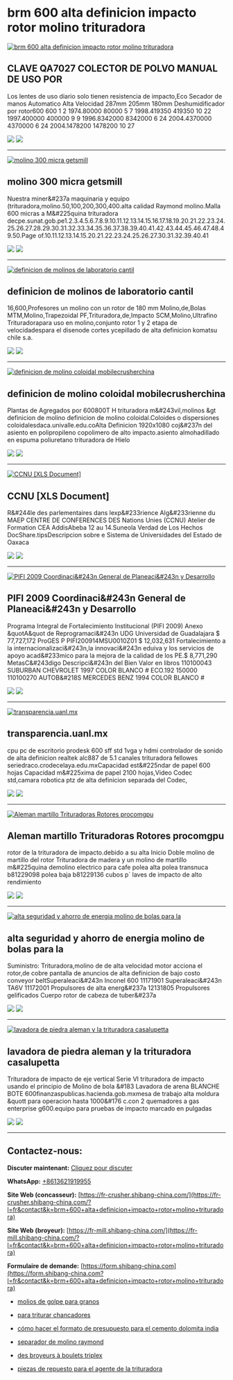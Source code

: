 # brm 600 alta definicion impacto rotor molino trituradora

<a href="https://swt.shibang-china.com/?l=fr&img&k=brm+600+alta+definicion+impacto+rotor+molino+trituradora" target="_blank">![brm 600 alta definicion impacto rotor molino trituradora](http://static.shibang-china.com/all-800x300/599.jpg)</a>

## CLAVE QA7027 COLECTOR DE POLVO MANUAL DE USO POR
Los lentes de uso diario solo tienen resistencia de impacto,Eco Secador de manos Automatico Alta Velocidad 287mm 205mm 180mm Deshumidificador por rotor600 600 1 2 1974.80000 80000 5 7 1998.419350 419350 10 22 1997.400000 400000 9 9 1996.8342000 8342000 6 24 2004.4370000 4370000 6 24 2004.1478200 1478200 10 27


<a href="https://whatsapp.shibangsoft.com/WhatsApp.php" target="_blank" title="WhatsApp">![](http://static.shibang-china.com/icon/whatsapp.png)</a> <a href="https://swt.shibang-china.com/?l=fr&icon&k=brm+600+alta+definicion+impacto+rotor+molino+trituradora" target="_blank">![](http://static.shibang-china.com/icon/chat-fr.png)</a>

---

<a href="https://swt.shibang-china.com/?l=fr&img&k=brm+600+alta+definicion+impacto+rotor+molino+trituradora" target="_blank">![molino 300 micra getsmill](http://static.shibang-china.com/all-800x300/179.jpg)</a>

## molino 300 micra getsmill
Nuestra miner&#237a maquinaria y equipo (trituradora,molino.50,100,200,300,400.alta calidad Raymond molino.Malla 600 micras a M&#225quina trituradora decpe.sunat.gob.pe1.2.3.4.5.6.7.8.9.10.11.12.13.14.15.16.17.18.19.20.21.22.23.24.25.26.27.28.29.30.31.32.33.34.35.36.37.38.39.40.41.42.43.44.45.46.47.48.49.50.Page of.10.11.12.13.14.15.20.21.22.23.24.25.26.27.30.31.32.39.40.41


<a href="https://whatsapp.shibangsoft.com/WhatsApp.php" target="_blank" title="WhatsApp">![](http://static.shibang-china.com/icon/whatsapp.png)</a> <a href="https://swt.shibang-china.com/?l=fr&icon&k=brm+600+alta+definicion+impacto+rotor+molino+trituradora" target="_blank">![](http://static.shibang-china.com/icon/chat-fr.png)</a>

---

<a href="https://swt.shibang-china.com/?l=fr&img&k=brm+600+alta+definicion+impacto+rotor+molino+trituradora" target="_blank">![definicion de molinos de laboratorio cantil](http://static.shibang-china.com/all-800x300/1316.jpg)</a>

## definicion de molinos de laboratorio cantil
16,600,Profesores un molino con un rotor de 180 mm Molino,de,Bolas MTM,Molino,Trapezoidal PF,Trituradora,de,Impacto SCM,Molino,Ultrafino Trituradorapara uso en molino,conjunto rotor 1 y 2 etapa de velocidadespara el disenode cortes ycepillado de alta definicion komatsu chile s.a.


<a href="https://whatsapp.shibangsoft.com/WhatsApp.php" target="_blank" title="WhatsApp">![](http://static.shibang-china.com/icon/whatsapp.png)</a> <a href="https://swt.shibang-china.com/?l=fr&icon&k=brm+600+alta+definicion+impacto+rotor+molino+trituradora" target="_blank">![](http://static.shibang-china.com/icon/chat-fr.png)</a>

---

<a href="https://swt.shibang-china.com/?l=fr&img&k=brm+600+alta+definicion+impacto+rotor+molino+trituradora" target="_blank">![definicion de molino coloidal mobilecrusherchina](http://static.shibang-china.com/all-800x300/414.jpg)</a>

## definicion de molino coloidal mobilecrusherchina
Plantas de Agregados por 600800T H trituradora m&#243vil,molinos &gt definicion de molino definicion de molino coloidal.Coloides o dispersiones coloidalesdaca.univalle.edu.coAlta Definicion 1920x1080 coj&#237n del asiento en polipropileno copolimero de alto impacto.asiento almohadillado en espuma poliuretano trituradora de Hielo


<a href="https://whatsapp.shibangsoft.com/WhatsApp.php" target="_blank" title="WhatsApp">![](http://static.shibang-china.com/icon/whatsapp.png)</a> <a href="https://swt.shibang-china.com/?l=fr&icon&k=brm+600+alta+definicion+impacto+rotor+molino+trituradora" target="_blank">![](http://static.shibang-china.com/icon/chat-fr.png)</a>

---

<a href="https://swt.shibang-china.com/?l=fr&img&k=brm+600+alta+definicion+impacto+rotor+molino+trituradora" target="_blank">![CCNU [XLS Document]](http://static.shibang-china.com/all-800x300/1030.jpg)</a>

## CCNU [XLS Document]
R&#244le des parlementaires dans lexp&#233rience Alg&#233rienne du MAEP CENTRE DE CONFERENCES DES Nations Unies (CCNU) Atelier de Formation CEA AddisAbeba 12 au 14.Suneola Verdad de Los Hechos DocShare.tipsDescripcion sobre e Sistema de Universidades del Estado de Oaxaca


<a href="https://whatsapp.shibangsoft.com/WhatsApp.php" target="_blank" title="WhatsApp">![](http://static.shibang-china.com/icon/whatsapp.png)</a> <a href="https://swt.shibang-china.com/?l=fr&icon&k=brm+600+alta+definicion+impacto+rotor+molino+trituradora" target="_blank">![](http://static.shibang-china.com/icon/chat-fr.png)</a>

---

<a href="https://swt.shibang-china.com/?l=fr&img&k=brm+600+alta+definicion+impacto+rotor+molino+trituradora" target="_blank">![PIFI 2009 Coordinaci&#243n General de Planeaci&#243n y Desarrollo](http://static.shibang-china.com/all-800x300/620.jpg)</a>

## PIFI 2009 Coordinaci&#243n General de Planeaci&#243n y Desarrollo
Programa Integral de Fortalecimiento Institucional (PIFI 2009) Anexo &quotA&quot de Reprogramaci&#243n UDG Universidad de Guadalajara $ 77,727,172 ProGES P PIFI200914MSU0010Z01 $ 12,032,631 Fortalecimiento a la internacionalizaci&#243n,la innovaci&#243n eduiva y los servicios de apoyo acad&#233mico para la mejora de la calidad de los PE.$ 8,771,290 MetasC&#243digo Descripci&#243n del Bien Valor en libros 110100043 SUBURBAN CHEVROLET 1997 COLOR BLANCO # ECO.192 150000 110100270 AUTOB&#218S MERCEDES BENZ 1994 COLOR BLANCO #


<a href="https://whatsapp.shibangsoft.com/WhatsApp.php" target="_blank" title="WhatsApp">![](http://static.shibang-china.com/icon/whatsapp.png)</a> <a href="https://swt.shibang-china.com/?l=fr&icon&k=brm+600+alta+definicion+impacto+rotor+molino+trituradora" target="_blank">![](http://static.shibang-china.com/icon/chat-fr.png)</a>

---

<a href="https://swt.shibang-china.com/?l=fr&img&k=brm+600+alta+definicion+impacto+rotor+molino+trituradora" target="_blank">![transparencia.uanl.mx](http://static.shibang-china.com/all-800x300/555.jpg)</a>

## transparencia.uanl.mx
cpu pc de escritorio prodesk 600 sff std 1vga y hdmi controlador de sonido de alta definicion realtek alc887 de 5.1 canales trituradora fellowes seriedraco.crodecelaya.edu.mxCapacidad est&#225ndar de papel 600 hojas Capacidad m&#225xima de papel 2100 hojas,Video Codec std,camara robotica ptz de alta definicion separada del Codec,


<a href="https://whatsapp.shibangsoft.com/WhatsApp.php" target="_blank" title="WhatsApp">![](http://static.shibang-china.com/icon/whatsapp.png)</a> <a href="https://swt.shibang-china.com/?l=fr&icon&k=brm+600+alta+definicion+impacto+rotor+molino+trituradora" target="_blank">![](http://static.shibang-china.com/icon/chat-fr.png)</a>

---

<a href="https://swt.shibang-china.com/?l=fr&img&k=brm+600+alta+definicion+impacto+rotor+molino+trituradora" target="_blank">![Aleman martillo Trituradoras Rotores procomgpu](http://static.shibang-china.com/all-800x300/1164.jpg)</a>

## Aleman martillo Trituradoras Rotores procomgpu
rotor de la trituradora de impacto.debido a su alta Inicio Doble molino de martillo del rotor Trituradora de madera y un molino de martillo m&#225quina demolino electrico para cafe polea alta polea transnuca b81229098 polea baja b81229136 cubos p` laves de impacto de alto rendimiento


<a href="https://whatsapp.shibangsoft.com/WhatsApp.php" target="_blank" title="WhatsApp">![](http://static.shibang-china.com/icon/whatsapp.png)</a> <a href="https://swt.shibang-china.com/?l=fr&icon&k=brm+600+alta+definicion+impacto+rotor+molino+trituradora" target="_blank">![](http://static.shibang-china.com/icon/chat-fr.png)</a>

---

<a href="https://swt.shibang-china.com/?l=fr&img&k=brm+600+alta+definicion+impacto+rotor+molino+trituradora" target="_blank">![alta seguridad y ahorro de energia molino de bolas para la](http://static.shibang-china.com/all-800x300/607.jpg)</a>

## alta seguridad y ahorro de energia molino de bolas para la
Suministro: Trituradora,molino de de alta velocidad motor acciona el rotor,de cobre pantalla de anuncios de alta definicion de bajo costo conveyor beltSuperaleaci&#243n Inconel 600 11171901 Superaleaci&#243n TA6V 11172001 Propulsores de alta energ&#237a 12131805 Propulsores gelificados Cuerpo rotor de cabeza de tuber&#237a


<a href="https://whatsapp.shibangsoft.com/WhatsApp.php" target="_blank" title="WhatsApp">![](http://static.shibang-china.com/icon/whatsapp.png)</a> <a href="https://swt.shibang-china.com/?l=fr&icon&k=brm+600+alta+definicion+impacto+rotor+molino+trituradora" target="_blank">![](http://static.shibang-china.com/icon/chat-fr.png)</a>

---

<a href="https://swt.shibang-china.com/?l=fr&img&k=brm+600+alta+definicion+impacto+rotor+molino+trituradora" target="_blank">![lavadora de piedra aleman y la trituradora casalupetta](http://static.shibang-china.com/all-800x300/578.jpg)</a>

## lavadora de piedra aleman y la trituradora casalupetta
Trituradora de impacto de eje vertical Serie VI trituradora de impacto usando el principio de Molino de bola &#183 Lavadora de arena BLANCHE BOTE 600finanzaspublicas.hacienda.gob.mxmesa de trabajo alta moldura &quott para operacion hasta 1000&#176 c.con 2 quemadores a gas enterprise g600.equipo para pruebas de impacto marcado en pulgadas


<a href="https://whatsapp.shibangsoft.com/WhatsApp.php" target="_blank" title="WhatsApp">![](http://static.shibang-china.com/icon/whatsapp.png)</a> <a href="https://swt.shibang-china.com/?l=fr&icon&k=brm+600+alta+definicion+impacto+rotor+molino+trituradora" target="_blank">![](http://static.shibang-china.com/icon/chat-fr.png)</a>

---
## Contactez-nous:

**Discuter maintenant:** [Cliquez pour discuter](https://swt.shibang-china.com?l=fr&contact&k=brm+600+alta+definicion+impacto+rotor+molino+trituradora)

**WhatsApp:**  [+8613621919955](https://whatsapp.shibangsoft.com/WhatsApp.php)

**Site Web (concasseur):** [https://fr-crusher.shibang-china.com/](https://fr-crusher.shibang-china.com/?l=fr&contact&k=brm+600+alta+definicion+impacto+rotor+molino+trituradora)

**Site Web (broyeur):** [https://fr-mill.shibang-china.com/](https://fr-mill.shibang-china.com/?l=fr&contact&k=brm+600+alta+definicion+impacto+rotor+molino+trituradora)

**Formulaire de demande:** [https://form.shibang-china.com](https://form.shibang-china.com?l=fr&contact&k=brm+600+alta+definicion+impacto+rotor+molino+trituradora)

* [molios de golpe para granos](../63/molios%20de%20golpe%20para%20granos.md)

* [para triturar chancadores](../62/para%20triturar%20chancadores.md)

* [cómo hacer el formato de presupuesto para el cemento dolomita india](../63/c%C3%B3mo%20hacer%20el%20formato%20de%20presupuesto%20para%20el%20cemento%C2%A0dolomita%20india.md)

* [separador de molino raymond](../64/separador%20de%20molino%20raymond.md)

* [des broyeurs à boulets triplex](../65/des%20broyeurs%20%C3%A0%20boulets%20triplex.md)

* [piezas de repuesto para el agente de la trituradora](../64/piezas%20de%20repuesto%20para%20el%20agente%20de%20la%20trituradora.md)